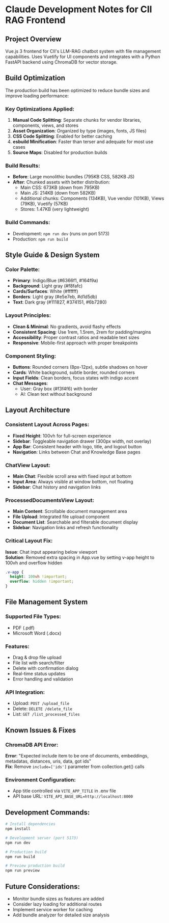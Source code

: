 # Claude Development Notes for CII RAG Frontend

## Project Overview
Vue.js 3 frontend for CII's LLM-RAG chatbot system with file management capabilities. Uses Vuetify for UI components and integrates with a Python FastAPI backend using ChromaDB for vector storage.

## Build Optimization
The production build has been optimized to reduce bundle sizes and improve loading performance:

### Key Optimizations Applied:
1. **Manual Code Splitting**: Separate chunks for vendor libraries, components, views, and stores
2. **Asset Organization**: Organized by type (images, fonts, JS files)  
3. **CSS Code Splitting**: Enabled for better caching
4. **esbuild Minification**: Faster than terser and adequate for most use cases
5. **Source Maps**: Disabled for production builds

### Build Results:
- **Before**: Large monolithic bundles (795KB CSS, 582KB JS)
- **After**: Chunked assets with better distribution:
  - Main CSS: 673KB (down from 795KB)
  - Main JS: 214KB (down from 582KB)
  - Additional chunks: Components (134KB), Vue vendor (101KB), Views (79KB), Vuetify (57KB)
  - Stores: 1.47KB (very lightweight)

### Build Commands:
- Development: `npm run dev` (runs on port 5173)
- Production: `npm run build`

## Style Guide & Design System

### Color Palette:
- **Primary**: Indigo/Blue (#6366f1, #164f9a)
- **Background**: Light gray (#f8fafc)
- **Cards/Surfaces**: White (#ffffff)
- **Borders**: Light gray (#e5e7eb, #d1d5db)
- **Text**: Dark gray (#111827, #374151, #6b7280)

### Layout Principles:
- **Clean & Minimal**: No gradients, avoid flashy effects
- **Consistent Spacing**: Use 1rem, 1.5rem, 2rem for padding/margins
- **Accessibility**: Proper contrast ratios and readable text sizes
- **Responsive**: Mobile-first approach with proper breakpoints

### Component Styling:
- **Buttons**: Rounded corners (8px-12px), subtle shadows on hover
- **Cards**: White background, subtle border, rounded corners
- **Input Fields**: Clean borders, focus states with indigo accent
- **Chat Messages**: 
  - User: Gray box (#f3f4f6) with border
  - AI: Clean text without background

## Layout Architecture

### Consistent Layout Across Pages:
- **Fixed Height**: 100vh for full-screen experience
- **Sidebar**: Toggleable navigation drawer (300px width, not overlay)
- **App Bar**: Consistent header with logo, title, and logout button
- **Navigation**: Links between Chat and Knowledge Base pages

### ChatView Layout:
- **Main Chat**: Flexible scroll area with fixed input at bottom
- **Input Area**: Always visible at window bottom, not floating
- **Sidebar**: Chat history and navigation links

### ProcessedDocumentsView Layout:
- **Main Content**: Scrollable document management area
- **File Upload**: Integrated file upload component
- **Document List**: Searchable and filterable document display
- **Sidebar**: Navigation links and refresh functionality

### Critical Layout Fix:
**Issue**: Chat input appearing below viewport  
**Solution**: Removed extra spacing in App.vue by setting v-app height to 100vh and overflow hidden

```css
.v-app {
  height: 100vh !important;
  overflow: hidden !important;
}
```

## File Management System

### Supported File Types:
- PDF (.pdf)
- Microsoft Word (.docx)

### Features:
- Drag & drop file upload
- File list with search/filter
- Delete with confirmation dialog
- Real-time status updates
- Error handling and validation

### API Integration:
- Upload: `POST /upload_file`
- Delete: `DELETE /delete_file`
- List: `GET /list_processed_files`

## Known Issues & Fixes

### ChromaDB API Error:
**Error**: "Expected include item to be one of documents, embeddings, metadatas, distances, uris, data, got ids"  
**Fix**: Remove `include=['ids']` parameter from collection.get() calls

### Environment Configuration:
- App title controlled via `VITE_APP_TITLE` in .env file
- API base URL: `VITE_API_BASE_URL=http://localhost:8000`

## Development Commands:
```bash
# Install dependencies
npm install

# Development server (port 5173)
npm run dev

# Production build
npm run build

# Preview production build
npm run preview
```

## Future Considerations:
- Monitor bundle sizes as features are added
- Consider lazy loading for additional routes
- Implement service worker for caching
- Add bundle analyzer for detailed size analysis